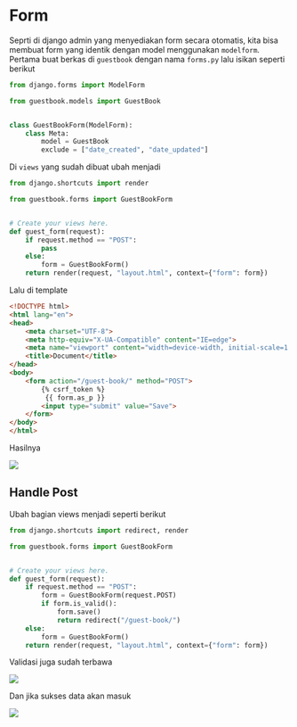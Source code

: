 # Form

Seprti di django admin yang menyediakan form secara otomatis, kita bisa membuat form yang identik dengan model menggunakan `modelform`. Pertama buat berkas di `guestbook` dengan nama `forms.py` lalu isikan seperti berikut

```python
from django.forms import ModelForm

from guestbook.models import GuestBook


class GuestBookForm(ModelForm):
    class Meta:
        model = GuestBook
        exclude = ["date_created", "date_updated"]

```

Di `views` yang sudah dibuat ubah menjadi

```python
from django.shortcuts import render

from guestbook.forms import GuestBookForm


# Create your views here.
def guest_form(request):
    if request.method == "POST":
        pass
    else:
        form = GuestBookForm()
    return render(request, "layout.html", context={"form": form})

```
Lalu di template
```html
<!DOCTYPE html>
<html lang="en">
<head>
    <meta charset="UTF-8">
    <meta http-equiv="X-UA-Compatible" content="IE=edge">
    <meta name="viewport" content="width=device-width, initial-scale=1.0">
    <title>Document</title>
</head>
<body>
    <form action="/guest-book/" method="POST">
        {% csrf_token %}
         {{ form.as_p }}
        <input type="submit" value="Save">
    </form>
</body>
</html>
```

Hasilnya

<img src="assets/views-4.png" load="lazy">

## Handle Post
Ubah bagian views menjadi seperti berikut
```python
from django.shortcuts import redirect, render

from guestbook.forms import GuestBookForm


# Create your views here.
def guest_form(request):
    if request.method == "POST":
        form = GuestBookForm(request.POST)
        if form.is_valid():
            form.save()
            return redirect("/guest-book/")
    else:
        form = GuestBookForm()
    return render(request, "layout.html", context={"form": form})
```

Validasi juga sudah terbawa


<img src="assets/views-5.png" load="lazy">

Dan jika sukses data akan masuk


<img src="assets/views-6.png" load="lazy">